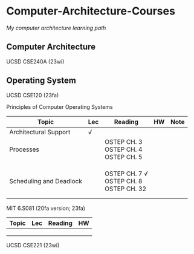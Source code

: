 # Computer-Architecture-Courses
*My computer architecture learning path*

## Computer Architecture

UCSD CSE240A (23wi)







## Operating System

UCSD CSE120 (23fa)

Principles of Computer Operating Systems

| Topic                   | Lec  | Reading                                           | HW   | Note |
| ----------------------- | ---- | ------------------------------------------------- | ---- | ---- |
| Architectural Support   | √    |                                                   |      |      |
| Processes               |      | OSTEP CH. 3<br />OSTEP CH. 4 <br />OSTEP CH. 5    |      |      |
|                         |      |                                                   |      |      |
|                         |      |                                                   |      |      |
|                         |      |                                                   |      |      |
| Scheduling and Deadlock |      | OSTEP CH. 7 √<br />OSTEP CH. 8 <br />OSTEP CH. 32 |      |      |
|                         |      |                                                   |      |      |
|                         |      |                                                   |      |      |

MIT 6.S081 (20fa version; 23fa)

| Topic | Lec  | Reading | HW   |
| ----- | ---- | ------- | ---- |
|       |      |         |      |
|       |      |         |      |
|       |      |         |      |





UCSD CSE221 (23wi)











